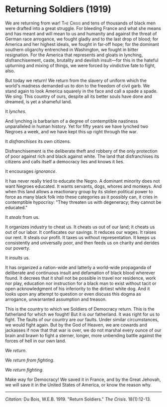 # Returning Soldiers (1919)

We are returning from war! <span style="font-variant:small-caps;">The Crisis</span> and tens of thousands of black men were drafted into a great struggle. For bleeding France and what she means and has meant and will mean to us and humanity and against the threat of German race arrogance, we fought gladly and to the last drop of blood; for America and her highest ideals, we fought in far-off hope; for the dominant southern oligarchy entrenched in Washington, we fought in bitter resignation. For the America that represents and gloats in lynching, disfranchisement, caste, brutality and devilish insult—for this in the hateful upturning and mixing of things, we were forced by vindictive fate to fight, also.

But today we return! We return from the slavery of uniform which the world's madness demanded us to don to the freedom of civil garb. We stand again to look America squarely in the face and call a spade a spade. We sing: This country of ours, despite all its better souls have done and dreamed, is yet a shameful land.

It *lynches*.

And lynching is barbarism of a degree of contemptible nastiness unparalleled in human history. Yet for fifty years we have lynched two Negroes a week, and we have kept this up right through the war.

It *disfranchises* its own citizens.

Disfranchisement is the deliberate theft and robbery of the only protection of poor against rich and black against white. The land that disfranchises its citizens and calls itself a democracy lies and knows it lies.

It encourages *ignorance*.

It has never really tried to educate the Negro. A dominant minority does not want Negroes educated. It wants servants, dogs, whores and monkeys. And when this land allows a reactionary group by its stolen political power to force as many black folk into these categories as it possibly can, it cries in contemptible hypocrisy: "They threaten us with degeneracy; they cannot be educated."

It *steals* from us.

It organizes industry to cheat us. It cheats us out of our land; it cheats us out of our labor. It confiscates our savings. It reduces our wages. It raises our rent. It steals our profit. It taxes us without representation. It keeps us consistently and universally poor, and then feeds us on charity and derides our poverty.

It *insults* us.

It has organized a nation-wide and latterly a world-wide propaganda of deliberate and continuous insult and defamation of black blood wherever found. It decrees that it shall not be possible in travel nor residence, work nor play, education nor instruction for a black man to exist without tacit or open acknowledgment of his inferiority to the dirtiest white dog. And it looks upon any attempt to question or even discuss this dogma as arrogance, unwarranted assumption and treason.

This is the country to which we Soldiers of Democracy return. This is the fatherland for which we fought! But it is *our* fatherland. It was right for us to fight. The faults of *our* country are *our* faults. Under similar circumstances, we would fight again. But by the God of Heaven, we are cowards and jackasses if now that that war is over, we do not marshal every ounce of our brain and brawn to fight a sterner, longer, more unbending battle against the forces of hell in our own land.

We *return*.

We *return from fighting*.

We *return fighting*.

Make way for Democracy! We saved it in France, and by the Great Jehovah, we will save it in the United States of America, or know the reason why.



______________
*Citation:* Du Bois, W.E.B. 1919. "Return Soldiers." *The Crisis*. 18(1):12-13.
